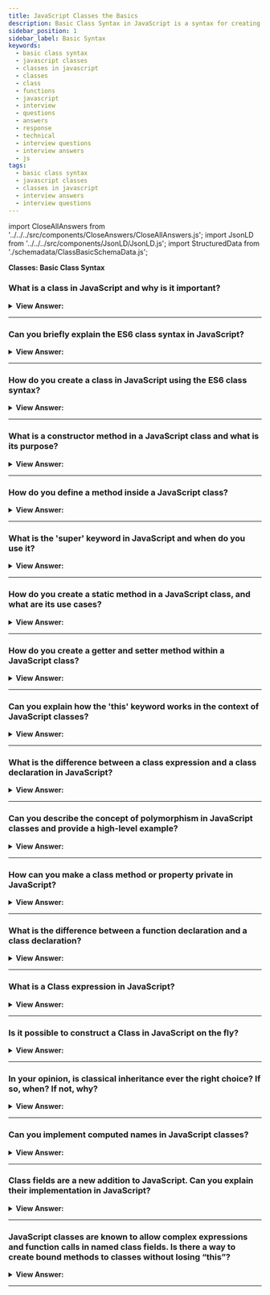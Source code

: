 ```yaml
---
title: JavaScript Classes the Basics
description: Basic Class Syntax in JavaScript is a syntax for creating a class in JavaScript. Classes are a template for creating objects.
sidebar_position: 1
sidebar_label: Basic Syntax
keywords:
  - basic class syntax
  - javascript classes
  - classes in javascript
  - classes
  - class
  - functions
  - javascript
  - interview
  - questions
  - answers
  - response
  - technical
  - interview questions
  - interview answers
  - js
tags:
  - basic class syntax
  - javascript classes
  - classes in javascript
  - interview answers
  - interview questions
---
```


import CloseAllAnswers from '../../../src/components/CloseAnswers/CloseAllAnswers.js';
import JsonLD from '../../../src/components/JsonLD/JsonLD.js';
import StructuredData from './schemadata/ClassBasicSchemaData.js';

<JsonLD data={StructuredData} />

<head>
  <title>Basic Class Syntax | JavaScript Frontend Phone Interview</title>
</head>

**Classes: Basic Class Syntax**

<CloseAllAnswers />

### What is a class in JavaScript and why is it important?

<details>
  <summary><strong>View Answer:</strong></summary>
  <div>
  <div><strong>Interview Response:</strong> A class in JavaScript is a blueprint for creating objects with shared properties and methods. It provides a convenient way to encapsulate related code, enabling inheritance, promoting code reuse, and improving readability.
</div><br />
  <div><strong>Technical Response:</strong> Classes are a template for creating objects. They encapsulate data with code to work on that data. Classes in JS are built on prototypes and have the same syntax and semantics that do not get shared with ES5 class-like semantics. Classes are, in fact, "special functions", and just as you can define function expressions and function declarations, the class syntax has two components: class expressions and class declarations.
</div><br />
  <div><strong className="codeExample">Code Example:</strong><br /><br />

  <div></div>

```js
class MyClass {
  // class methods
  constructor() { ... }
  method1() { ... }
  method2() { ... }
  method3() { ... }
  ...
}
```

  </div>
  </div>
</details>

---

### Can you briefly explain the ES6 class syntax in JavaScript?

<details>
  <summary><strong>View Answer:</strong></summary>
  <div>
  <div><strong>Interview Response:</strong> ES6 class syntax is a cleaner, more concise way to create classes in JavaScript, using the 'class' keyword, constructors, and methods. It simplifies inheritance and improves code readability.
  </div>
  </div>
</details>

---

### How do you create a class in JavaScript using the ES6 class syntax?

<details>
  <summary><strong>View Answer:</strong></summary>
  <div>
  <div><strong>Interview Response:</strong> To create a class in JavaScript using ES6 syntax, use the 'class' keyword, followed by the class name, and then define a constructor and methods inside the class body using curly braces.
  </div><br />
  <div><strong className="codeExample">Code Example:</strong><br /><br />

  <div></div>

```js
class MyClass {
  // constructor
  constructor() {
    // do something
  }

  // methods
  method1() {
    // do something
  }

  method2() {
    // do something
  }
}
```

  </div>
  </div>
</details>

---

### What is a constructor method in a JavaScript class and what is its purpose?

<details>
  <summary><strong>View Answer:</strong></summary>
  <div>
  <div><strong>Interview Response:</strong> A constructor method in a JavaScript class is a special function that initializes new objects. It sets default properties and behaviors for instances created from the class.
  </div><br />
  <div><strong className="codeExample">Code Example:</strong><br /><br />

  <div></div>

```js

class UserClass {

  constructor(name) {
    this.name = name;
  }

  sayHi() {
    console.log(`Hello, ${this.name}`);
  }

}

// Usage:
let user = new UserClass("Javascript!");
user.sayHi(); // Hello, JavaScript!
```

  </div>
  </div>
</details>

---

### How do you define a method inside a JavaScript class?

<details>
  <summary><strong>View Answer:</strong></summary>
  <div>
  <div><strong>Interview Response:</strong> To define a method inside a JavaScript class, write the method name followed by parentheses and curly braces, containing the method's logic, within the class body. There is no need for the 'function' keyword in classes.
  </div><br />
  <div><strong className="codeExample">Code Example:</strong><br /><br />

  <div></div>

```js
class MyClass {
  constructor() {
    this.name = "JavaScript!";
  }

  // This is a Class method
  sayHello() {
    return "Hello, my name is " + this.name; // Hello, my name is JavaScript!
  }
}
```

  </div>
  </div>
</details>

---

### What is the 'super' keyword in JavaScript and when do you use it?

<details>
  <summary><strong>View Answer:</strong></summary>
  <div>
  <div><strong>Interview Response:</strong> The 'super' keyword in JavaScript refers to the parent class, used within a subclass constructor to call the parent constructor, ensuring proper inheritance of properties and methods.
  </div><br />
  <div><strong className="codeExample">Code Example:</strong><br /><br />

  <div></div>

```js
class Car {
  constructor(brand) {
    this.carname = brand;
  }
  present() {
    return 'I have a ' + this.carname;
  }
}

class Model extends Car {
  constructor(brand, mod) {
    super(brand); // calling super
    this.model = mod;
  }
  show() {
    return this.present() + ', it is a ' + this.model;
  }
}

mycar = new Model("Ford", "Mustang");
console.log(mycar.present()); // I have a Ford
console.log(mycar.show()); // I have a Ford, it is a Mustang
```

  </div>
  </div>
</details>

---

### How do you create a static method in a JavaScript class, and what are its use cases?

<details>
  <summary><strong>View Answer:</strong></summary>
  <div>
  <div><strong>Interview Response:</strong> To create a static method in a JavaScript class, you use the 'static' keyword before the method definition. Static methods are called on the class itself, not instances, often used for utility functions or factory methods.
  </div><br />
  <div><strong className="codeExample">Code Example:</strong><br /><br />

  <div></div>

```js
class MathUtils {
  static multiply(a, b) {
    return a * b;
  }
}

console.log(MathUtils.multiply(2, 3)); // Output: 6
```

  </div>
  </div>
</details>

---

### How do you create a getter and setter method within a JavaScript class?

<details>
  <summary><strong>View Answer:</strong></summary>
  <div>
  <div><strong>Interview Response:</strong> In a JavaScript class, you create getter and setter methods using 'get' and 'set' keywords before method names. Getters retrieve property values, while setters update property values while enforcing validation or triggering side effects.
  </div><br />
  <div><strong className="codeExample">Code Example:</strong><br /><br />

  <div></div>

```js
class Circle {
  constructor(radius) {
    this.radius = radius;
  }

  get diameter() {
    return this.radius * 2;
  }

  set diameter(diameter) {
    this.radius = diameter / 2;
  }
}

const circle = new Circle(5);
console.log(circle.diameter); // Output: 10

circle.diameter = 14;
console.log(circle.radius); // Output: 7
```

  </div>
  </div>
</details>

---

### Can you explain how the 'this' keyword works in the context of JavaScript classes?

<details>
  <summary><strong>View Answer:</strong></summary>
  <div>
  <div><strong>Interview Response:</strong> The 'this' keyword in JavaScript classes refers to the instance of the class that called the method. It can be used to access and modify instance properties and methods within the class.
  </div><br />
  <div><strong className="codeExample">Code Example:</strong><br /><br />

  <div></div>

```js
class Person {
  constructor(name) {
    this.name = name; // using the this keyword
  }

  sayHello() {
    console.log(`Hello, my name is ${this.name}!.`); // using the this keyword
  }
}

const person1 = new Person('JavaScript');
person1.sayHello(); // Output: Hello, my name is JavaScript!

const person2 = new Person('Joe');
person2.sayHello(); // Output: Hello, my name is Joe.

```

  </div>
  </div>
</details>

---

### What is the difference between a class expression and a class declaration in JavaScript?

<details>
  <summary><strong>View Answer:</strong></summary>
  <div>
  <div><strong>Interview Response:</strong> A class declaration in JavaScript defines a named class using the class keyword, while a class expression creates an unnamed or named class without requiring the class keyword. Class expressions are typically used in variable assignments, as arguments, or inside other expressions.
  </div><br />
  <div><strong className="codeExample">Code Example:</strong><br /><br />

  <div></div>

**Class Expression**

```js
const MyClass = class {
  constructor() {
    this.name = "MyClass";
  }
};
```

**Class Declaration**

```js
class MyClass {
  constructor() {
    this.name = "MyClass";
  }
};
```

  </div>
  </div>
</details>

---

### Can you describe the concept of polymorphism in JavaScript classes and provide a high-level example?

<details>
  <summary><strong>View Answer:</strong></summary>
  <div>
  <div><strong>Interview Response:</strong> Polymorphism in JavaScript classes refers to the ability of different classes to share a common interface, allowing objects of different classes to be used interchangeably. Example: Shape classes (Circle, Square) sharing a calculateArea() method
  </div><br />
  <div><strong className="codeExample">Code Example:</strong><br /><br />

  <div></div>

```js
class Shape {
  calculateArea() {
    // Common interface for calculating area
  }
}

class Circle extends Shape {
  constructor(radius) {
    super();
    this.radius = radius;
  }

  calculateArea() {
    return Math.PI * this.radius ** 2;
  }
}

class Square extends Shape {
  constructor(sideLength) {
    super();
    this.sideLength = sideLength;
  }

  calculateArea() {
    return this.sideLength ** 2;
  }
}

// Usage
const circle = new Circle(5);
const square = new Square(4);

console.log(circle.calculateArea()); // Output: 78.53981633974483
console.log(square.calculateArea()); // Output: 16
```

  </div>
  </div>
</details>

---

### How can you make a class method or property private in JavaScript?

<details>
  <summary><strong>View Answer:</strong></summary>
  <div>
  <div><strong>Interview Response:</strong> In JavaScript, you can make a class method or property private by using the hash (#) symbol before its name. Private methods and properties are only accessible within the class they're defined in.
  </div>
  </div>
</details>

---

### What is the difference between a function declaration and a class declaration?

<details>
  <summary><strong>View Answer:</strong></summary>
  <div>
  <div><strong>Interview Response:</strong> A significant difference between a function declaration and a class declaration is that a function declaration gets hoisted, and class declarations are not. Another difference is that those function declarations get declared at any point in your code.
</div><br />
  <div><strong className="codeExample">Code Example:</strong><br /><br />

  <div></div>

```js
const p = new Rectangle(); // ReferenceError

class Rectangle {}

////////////////////////////////////

console.log("Square Feet: " + rectSqFt(60,30))
// no error, returns Square Feet: 1800

// Function Declaration
function rectSqFt(height, width) {  function gets hoisted / initialized
    let squareFeet = height * width;
    return squareFeet;
}
```

:::note
You first need to declare your class and then access it. Otherwise, code like the following throw a Reference Error.
:::

  </div>
  </div>
</details>

---

### What is a Class expression in JavaScript?

<details>
  <summary><strong>View Answer:</strong></summary>
  <div>
  <div><strong>Interview Response:</strong> A class expression is another way to define a class. Class expressions can be named or unnamed. The name given to a named class expression is local to the class's body. (it can be retrieved through the class's (not an instance) name property, though). In a named class expression, it is visible inside the class only.
</div><br />
  <div><strong className="codeExample">Code Example:</strong><br /><br />

  <div></div>

```js
// unnamed
let Rectangle = class {
  constructor(height, width) {
    this.height = height;
    this.width = width;
  }
};

console.log(Rectangle.name);
// output: "Rectangle"

// named
let Rectangle = class Rectangle2 {
  constructor(height, width) {
    this.height = height;
    this.width = width;
  }
};

console.log(Rectangle.name);
// output: "Rectangle2"

console.log(Rectangle2);
// error, Rectangle2 name is not visible outside of the class
```

  </div>
  </div>
</details>

---

### Is it possible to construct a Class in JavaScript on the fly?

<details>
  <summary><strong>View Answer:</strong></summary>
  <div>
  <div><strong>Interview Response:</strong> Yes, it is accomplished by returning a class from a function and using the new operator to obtain a new class.
</div><br />
  <div><strong className="codeExample">Code Example:</strong><br /><br />

  <div></div>

```js
function makeClass(phrase, name) {
  // declare a class and return it
  return class {
    sayHi() {
      console.log(`${phrase}`);
    }
    sayHello() {
      console.log(`${phrase}, ${name}`);
    }
  };
}

// Create a new class
let User = makeClass('Hello', 'Jane');

new User().sayHi(); // Hello

new User().sayHello(); // Hello, Jane
```

  </div>
  </div>
</details>

---

### In your opinion, is classical inheritance ever the right choice? If so, when? If not, why?

<details>
  <summary><strong>View Answer:</strong></summary>
  <div>
  <div><strong>Interview Response:</strong> Classical inheritance is rarely the best solution, and we can utilize it for a single levels in rare situations.
</div>
  </div>
</details>

---

### Can you implement computed names in JavaScript classes?

<details>
  <summary><strong>View Answer:</strong></summary>
  <div>
  <div><strong>Interview Response:</strong> Yes, you can implement computed names in JavaScript classes in the same fashion as in Object literals.
</div><br />
  <div><strong className="codeExample">Code Example:</strong><br /><br />

  <div></div>

```js
// Class Implementation
class User {
  ['say' + 'Hi']() {
    console.log('Hello');
  }
}

new User().sayHi(); // hello

// Computed property names (ES2015)
let prop = 'foo';
let o = {
  [prop]: 'hey',
  ['b' + 'ar']: 'there',
};
```

  </div>
  </div>
</details>

---

### Class fields are a new addition to JavaScript. Can you explain their implementation in JavaScript?

<details>
  <summary><strong>View Answer:</strong></summary>
  <div>
  <div><strong>Interview Response:</strong> Yes, class fields are a syntax that allows us to add properties to a class. It is implemented by adding a name property to a class and assigning a value to that property. The critical difference between class fields is that we set them on individual objects, not Class.prototype.
</div><br />
  <div><strong className="codeExample">Code Example:</strong><br /><br />

  <div></div>

```js
class User {
  name = 'John';

  sayHi() {
    alert(`Hello, ${this.name}!`);
  }
}

new User().sayHi(); // Hello, John!

// As you can see: Class.prototype returns undefined
let user = new User();
alert(user.name); // John
alert(User.prototype.name); // undefined

// You can also use more complex expressions and function calls
class User {
  name = prompt('Name, please?', 'John');
}

let user = new User();
alert(user.name); // John
```

  </div>
  </div>
</details>

---

### JavaScript classes are known to allow complex expressions and function calls in named class fields. Is there a way to create bound methods to classes without losing “this”?

<details>
  <summary><strong>View Answer:</strong></summary>
  <div>
  <div><strong>Interview Response:</strong> Yes, there are two approaches to “binding a method” to its class. They include passing a wrapper function such as setTimeout() or binding the method to the object constructor. We could use other options such as regular function declarations if necessary.
</div><br />
  <div><strong className="codeExample">Code Example:</strong><br /><br />

  <div></div>

```js
class Button {
  constructor(value) {
    // bind this.value in the constructor
    this.value = value;
  }
  click = () => {
    console.log(this.value);
  };
}

let button = new Button('hello');

setTimeout(button.click, 1000); /// hello, using setTimeout as a wrapper
```

:::note
You must use an arrow function as a method in the class, or you lose the value of “this”. Functions and class methods have their own “this”.
:::

  </div>
  </div>
</details>

---

